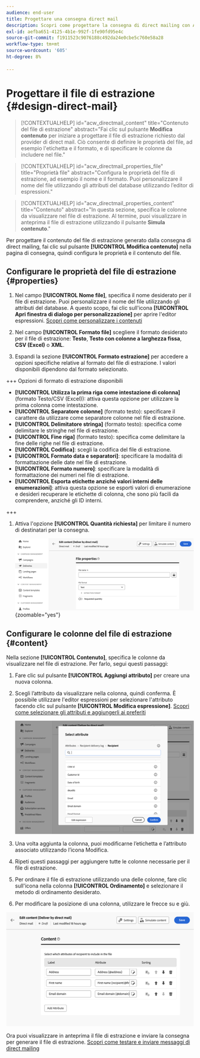 ```yaml
---
audience: end-user
title: Progettare una consegna direct mail
description: Scopri come progettare la consegna di direct mailing con Adobe Campaign Web
exl-id: aefba651-4125-4b1e-992f-1fe90fd95e4c
source-git-commit: f1911523c9076188c492da24e0cbe5c760e58a28
workflow-type: tm+mt
source-wordcount: '605'
ht-degree: 8%

---
```


# Progettare il file di estrazione {#design-direct-mail}

>[!CONTEXTUALHELP]
>id="acw_directmail_content"
>title="Contenuto del file di estrazione"
>abstract="Fai clic sul pulsante **Modifica contenuto** per iniziare a progettare il file di estrazione richiesto dal provider di direct mail. Ciò consente di definire le proprietà del file, ad esempio l&#39;etichetta e il formato, e di specificare le colonne da includere nel file."

>[!CONTEXTUALHELP]
>id="acw_directmail_properties_file"
>title="Proprietà file"
>abstract="Configura le proprietà del file di estrazione, ad esempio il nome e il formato. Puoi personalizzare il nome del file utilizzando gli attributi del database utilizzando l’editor di espressioni."

>[!CONTEXTUALHELP]
>id="acw_directmail_properties_content"
>title="Contenuto"
>abstract="In questa sezione, specifica le colonne da visualizzare nel file di estrazione. Al termine, puoi visualizzare in anteprima il file di estrazione utilizzando il pulsante **Simula contenuto**."

Per progettare il contenuto del file di estrazione generato dalla consegna di direct mailing, fai clic sul pulsante **[!UICONTROL Modifica contenuto]** nella pagina di consegna, quindi configura le proprietà e il contenuto del file.

## Configurare le proprietà del file di estrazione {#properties}

1. Nel campo **[!UICONTROL Nome file]**, specifica il nome desiderato per il file di estrazione. Puoi personalizzare il nome del file utilizzando gli attributi del database. A questo scopo, fai clic sull&#39;icona **[!UICONTROL Apri finestra di dialogo per personalizzazione]** per aprire l&#39;editor espressioni. [Scopri come personalizzare i contenuti](../personalization/personalize.md)

1. Nel campo **[!UICONTROL Formato file]** scegliere il formato desiderato per il file di estrazione: **Testo**, **Testo con colonne a larghezza fissa**, **CSV (Excel)** o **XML**.

1. Espandi la sezione **[!UICONTROL Formato estrazione]** per accedere a opzioni specifiche relative al formato del file di estrazione. I valori disponibili dipendono dal formato selezionato.

+++ Opzioni di formato di estrazione disponibili

   * **[!UICONTROL Utilizza la prima riga come intestazione di colonna]** (formato Testo/CSV (Excel)): attiva questa opzione per utilizzare la prima colonna come intestazione.
   * **[!UICONTROL Separatore colonne]** (formato testo): specificare il carattere da utilizzare come separatore colonne nel file di estrazione.
   * **[!UICONTROL Delimitatore stringa]** (formato testo): specifica come delimitare le stringhe nel file di estrazione.
   * **[!UICONTROL Fine riga]** (formato testo): specifica come delimitare la fine delle righe nel file di estrazione.
   * **[!UICONTROL Codifica]**: scegli la codifica del file di estrazione.
   * **[!UICONTROL Formato data e separatori]**: specificare la modalità di formattazione delle date nel file di estrazione.
   * **[!UICONTROL Formato numero]**: specificare la modalità di formattazione dei numeri nel file di estrazione.
   * **[!UICONTROL Esporta etichette anziché valori interni delle enumerazioni]**: attiva questa opzione se esporti valori di enumerazione e desideri recuperare le etichette di colonna, che sono più facili da comprendere, anziché gli ID interni.

+++

1. Attiva l&#39;opzione **[!UICONTROL Quantità richiesta]** per limitare il numero di destinatari per la consegna.

   ![Schermata che mostra le opzioni di configurazione dei dettagli del contenuto per il file di estrazione.](assets/dm-content-details.png){zoomable="yes"}

## Configurare le colonne del file di estrazione {#content}

Nella sezione **[!UICONTROL Contenuto]**, specifica le colonne da visualizzare nel file di estrazione. Per farlo, segui questi passaggi:

1. Fare clic sul pulsante **[!UICONTROL Aggiungi attributo]** per creare una nuova colonna.
1. Scegli l’attributo da visualizzare nella colonna, quindi conferma. È possibile utilizzare l&#39;editor espressioni per selezionare l&#39;attributo facendo clic sul pulsante **[!UICONTROL Modifica espressione]**. [Scopri come selezionare gli attributi e aggiungerli ai preferiti](../get-started/attributes.md)

   ![Schermata che mostra il pulsante Aggiungi attributo e le opzioni per l&#39;aggiunta di attributi al file di estrazione.](assets/dm-add-attribute.png)

1. Una volta aggiunta la colonna, puoi modificarne l’etichetta e l’attributo associato utilizzando l’icona Modifica.
1. Ripeti questi passaggi per aggiungere tutte le colonne necessarie per il file di estrazione.
1. Per ordinare il file di estrazione utilizzando una delle colonne, fare clic sull&#39;icona nella colonna **[!UICONTROL Ordinamento]** e selezionare il metodo di ordinamento desiderato.
1. Per modificare la posizione di una colonna, utilizzare le frecce su e giù.

![Schermata che mostra le opzioni di configurazione degli attributi per il file di estrazione.](assets/dm-content-attributes.png)

Ora puoi visualizzare in anteprima il file di estrazione e inviare la consegna per generare il file di estrazione. [Scopri come testare e inviare messaggi di direct mailing](send-direct-mail.md)